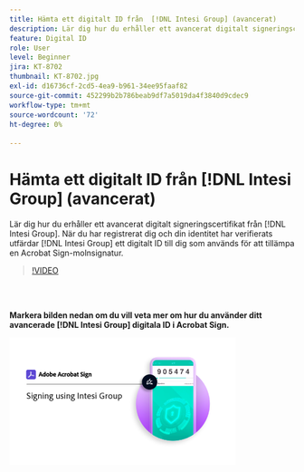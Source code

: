 ```yaml
---
title: Hämta ett digitalt ID från  [!DNL Intesi Group] (avancerat)
description: Lär dig hur du erhåller ett avancerat digitalt signeringscertifikat från  [!DNL Intesi Group]
feature: Digital ID
role: User
level: Beginner
jira: KT-8702
thumbnail: KT-8702.jpg
exl-id: d16736cf-2cd5-4ea9-b961-34ee95faaf82
source-git-commit: 452299b2b786beab9df7a5019da4f3840d9cdec9
workflow-type: tm+mt
source-wordcount: '72'
ht-degree: 0%

---
```


# Hämta ett digitalt ID från [!DNL Intesi Group] (avancerat)

Lär dig hur du erhåller ett avancerat digitalt signeringscertifikat från [!DNL Intesi Group]. När du har registrerat dig och din identitet har verifierats utfärdar [!DNL Intesi Group] ett digitalt ID till dig som används för att tillämpa en Acrobat Sign-molnsignatur.

>[!VIDEO](https://video.tv.adobe.com/v/337065?quality=12&learn=on&hidetitle=true)

<br> 

**Markera bilden nedan om du vill veta mer om hur du använder ditt avancerade [!DNL Intesi Group] digitala ID i Acrobat Sign.**

[![bild](assets/IntesiSign_400.png)](intesi-sign.md)
